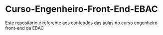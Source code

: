 # Curso-Engenheiro-Front-End-EBAC
Este repositório é referente aos conteúdos das aulas do curso engenheiro front-end da EBAC
